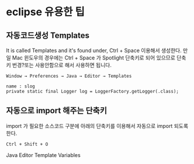 # eclipse 유용한 팁

## 자동코드생성 Templates

It is called Templates and it's found under,
Ctrl + Space 이용해서 생성한다. 만일 Mac 윈도우의 경우에는 Ctrl + Space 가 Spotlight 단축키로 되어 있으므로 단축키 번경?또는 사용안함으로 해서 사용하면 됩니다.

```
Window → Preferences → Java → Editor → Templates

name : slog
private static final Logger log = LoggerFactory.getLogger(.class);
```

## 자동으로 import 해주는 단축키

import 가 필요한 소스코드 구분에  아래의 단축키를 이용해서 자동으로 import 되도록 한다.

```
Ctrl + Shift + O
```

Java Editor Template Variables